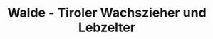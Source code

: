 ---
title: "Walde - Tiroler Wachszieher und Lebzelter"
url: /innsbruck/walde-tiroler-wachszieher-und-lebzelter/
shop: Kerzen
---